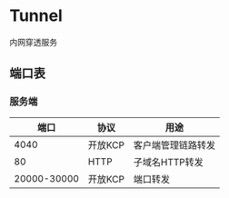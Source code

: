 # Tunnel

内网穿透服务

## 端口表

### 服务端
| 端口        | 协议     | 用途               |
| ----------- | -------- | ------------------ |
| 4040        | 开放KCP  | 客户端管理链路转发 |
| 80          | HTTP     | 子域名HTTP转发     |
| 20000-30000 | 开放KCP  | 端口转发           |


